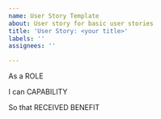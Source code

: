 ```yaml
---
name: User Story Template
about: User story for basic user stories
title: 'User Story: <your title>'
labels: ''
assignees: ''

---
```


As a ROLE

I can CAPABILITY

So that RECEIVED BENEFIT
